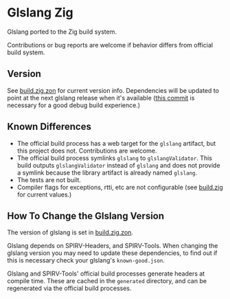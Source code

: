 # Glslang Zig

Glslang ported to the Zig build system.

Contributions or bug reports are welcome if behavior differs from official build system.

## Version

See [build.zig.zon](build.zig.zon) for current version info. Dependencies will be updated to point at the next glslang release when it's available ([this commit](https://github.com/KhronosGroup/glslang/commit/5939e32b87487fa9c72ab336ebfcc5ae26d9ab6d) is necessary for a good debug build experience.)

## Known Differences

* The official build process has a web target for the `glslang` artifact, but this project does not. Contributions are welcome.
* The official build process symlinks `glslang` to `glslangValidator`. This build outputs `glslangValidator` instead of `glslang` and does not provide a symlink because the library artifact is already named `glslang`.
* The tests are not built.
* Compiler flags for exceptions, rtti, etc are not configurable (see [build.zig](build.zig) for current values.)

## How To Change the Glslang Version

The version of glslang is set in [build.zig.zon](build.zig.zon).

Glslang depends on SPIRV-Headers, and SPIRV-Tools. When changing the glslang version you may need to update these dependencies, to find out if this is necessary check your glslang's `known-good.json`.

Glslang and SPIRV-Tools' official build processes generate headers at compile time. These are cached in the `generated` directory, and can be regenerated via the official build processes.
